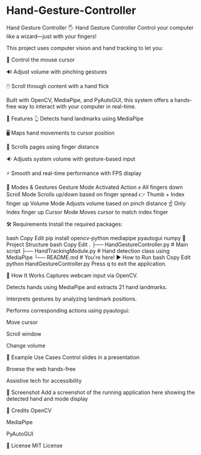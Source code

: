 # Hand-Gesture-Controller
Hand Gesture Controller
🖐️ Hand Gesture Controller
Control your computer like a wizard—just with your fingers!

This project uses computer vision and hand tracking to let you:

🎯 Control the mouse cursor

🔊 Adjust volume with pinching gestures

🖱️ Scroll through content with a hand flick

Built with OpenCV, MediaPipe, and PyAutoGUI, this system offers a hands-free way to interact with your computer in real-time.

🚀 Features
👆 Detects hand landmarks using MediaPipe

🖥️ Maps hand movements to cursor position

📜 Scrolls pages using finger distance

🔉 Adjusts system volume with gesture-based input

⚡ Smooth and real-time performance with FPS display

🧠 Modes & Gestures
Gesture	Mode Activated	Action
✊ All fingers down	Scroll Mode	Scrolls up/down based on finger spread
👉 Thumb + Index finger up	Volume Mode	Adjusts volume based on pinch distance
☝️ Only Index finger up	Cursor Mode	Moves cursor to match index finger

🛠️ Requirements
Install the required packages:

bash
Copy
Edit
pip install opencv-python mediapipe pyautogui numpy
📁 Project Structure
bash
Copy
Edit
.
├── HandGestureController.py        # Main script
├── HandTrackingModule.py           # Hand detection class using MediaPipe
└── README.md                       # You're here!
▶️ How to Run
bash
Copy
Edit
python HandGestureController.py
Press q to exit the application.

🧠 How It Works
Captures webcam input via OpenCV.

Detects hands using MediaPipe and extracts 21 hand landmarks.

Interprets gestures by analyzing landmark positions.

Performs corresponding actions using pyautogui:

Move cursor

Scroll window

Change volume

🧪 Example Use Cases
Control slides in a presentation

Browse the web hands-free

Assistive tech for accessibility

📸 Screenshot
Add a screenshot of the running application here showing the detected hand and mode display

🙌 Credits
OpenCV

MediaPipe

PyAutoGUI

📜 License
MIT License

